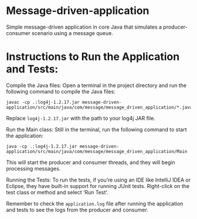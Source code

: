 # Message-driven-application
Simple message-driven application in core Java that simulates a producer-consumer scenario using a message queue.


# Instructions to Run the Application and Tests:

Compile the Java files: Open a terminal in the project directory and run the following command to compile the Java files:
```
javac -cp .:log4j-1.2.17.jar message-driven-application/src/main/java/com/message/message_driven_application/*.java
```
Replace `log4j-1.2.17.jar` with the path to your log4j JAR file.

Run the Main class: Still in the terminal, run the following command to start the application:
```
java -cp .:log4j-1.2.17.jar message-driven-application/src/main/java/com/message/message_driven_application/Main
```

This will start the producer and consumer threads, and they will begin processing messages.

Running the Tests: To run the tests, if you’re using an IDE like IntelliJ IDEA or Eclipse, they have built-in support for running JUnit tests. Right-click on the test class or method and select ‘Run Test’.

Remember to check the `application.log` file after running the application and tests to see the logs from the producer and consumer. 

